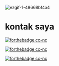 ![ezgif-1-48668bf4a4](https://user-images.githubusercontent.com/109187416/180635513-95d47962-4b6c-4a30-9a0f-13fc3a6efba4.gif)


 # kontak saya

[![forthebadge cc-nc](https://img.shields.io/badge/Facebook-1877F2?style=for-the-badge&logo=facebook&logoColor=white)](https://creativecommons.org/licenses/by-nc/4.0)

[![forthebadge cc-nc](https://img.shields.io/badge/WhatsApp-00FF00?style=for-the-badge&logo=WhatsApp&logoColor=white)](https://creativecommons.org/licenses/by-nc/4.0)

[![forthebadge cc-nc](https://img.shields.io/badge/Instagram-E4405F?style=for-the-badge&logo=instagram&logoColor=white)](https://creativecommons.org/licenses/by-nc/4.0)
